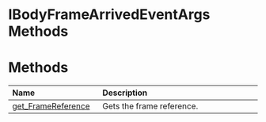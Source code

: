 IBodyFrameArrivedEventArgs Methods  
==================================  

<span id="publicmethodsSection"></span>

Methods  
=======  

<table>
<colgroup>
<col width="30%" />
<col width="60%" />
</colgroup>
<thead>
<tr class="header">
<th align="left">Name</th>
<th align="left">Description</th>
</tr>
</thead>
<tbody>
<tr class="odd">
<td align="left"><a href="Methods/get_FrameReference_Method.md">get_FrameReference</a></td>
<td align="left">Gets the frame reference.</td>
</tr>
</tbody>
</table>



<!--Please do not edit the data in the comment block below.-->
<!--
TOCTitle : IBodyFrameArrivedEventArgs Methods
RLTitle : IBodyFrameArrivedEventArgs Methods
KeywordK : IBodyFrameArrivedEventArgs interface, methods
KeywordA : Methods.T:Microsoft.Kinect.kinect.IBodyFrameArrivedEventArgs
AssetID : Methods.T:Microsoft.Kinect.kinect.IBodyFrameArrivedEventArgs
Locale : en-us
CommunityContent : 1
TargetOS : Windows
TopicType : kbSyntax
DocSet : K4Wv2
ProjType : K4Wv2Proj
Technology : Kinect for Windows
Product : Kinect for Windows SDK v2
productversion : 20
-->
